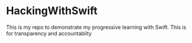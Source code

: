 # HackingWithSwift

This is my repo to demonstrate my progressive learning with Swift. This is for transparency and accountablity
